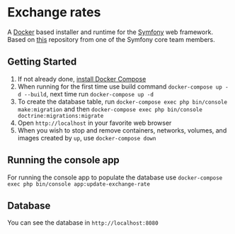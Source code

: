 # Exchange rates

A [Docker](https://www.docker.com/) based installer and runtime for the [Symfony](https://symfony.com) web framework.  
Based on [this](https://github.com/dunglas/symfony-docker) repository from one of the Symfony core team members.

## Getting Started

1. If not already done, [install Docker Compose](https://docs.docker.com/compose/install/)
2. When running for the first time use build command `docker-compose up -d --build`, next time
   run `docker-compose up -d`
3. To create the database table, run `docker-compose exec php bin/console make:migration` and then `docker-compose exec php bin/console doctrine:migrations:migrate`
4. Open `http://localhost` in your favorite web browser
5. When you wish to stop and remove containers, networks, volumes, and images created by `up`, use `docker-compose down`


## Running the console app

For running the console app to populate the database use `docker-compose exec php bin/console app:update-exchange-rate`

## Database
You can see the database in `http://localhost:8080`
